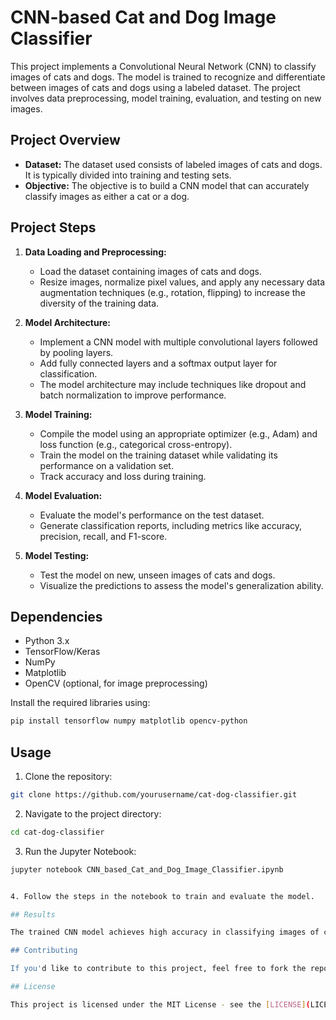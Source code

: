 # CNN-based Cat and Dog Image Classifier

This project implements a Convolutional Neural Network (CNN) to classify images of cats and dogs. The model is trained to recognize and differentiate between images of cats and dogs using a labeled dataset. The project involves data preprocessing, model training, evaluation, and testing on new images.

## Project Overview

- **Dataset:** The dataset used consists of labeled images of cats and dogs. It is typically divided into training and testing sets.
- **Objective:** The objective is to build a CNN model that can accurately classify images as either a cat or a dog.

## Project Steps

1. **Data Loading and Preprocessing:**
   - Load the dataset containing images of cats and dogs.
   - Resize images, normalize pixel values, and apply any necessary data augmentation techniques (e.g., rotation, flipping) to increase the diversity of the training data.

2. **Model Architecture:**
   - Implement a CNN model with multiple convolutional layers followed by pooling layers.
   - Add fully connected layers and a softmax output layer for classification.
   - The model architecture may include techniques like dropout and batch normalization to improve performance.

3. **Model Training:**
   - Compile the model using an appropriate optimizer (e.g., Adam) and loss function (e.g., categorical cross-entropy).
   - Train the model on the training dataset while validating its performance on a validation set.
   - Track accuracy and loss during training.

4. **Model Evaluation:**
   - Evaluate the model's performance on the test dataset.
   - Generate classification reports, including metrics like accuracy, precision, recall, and F1-score.

5. **Model Testing:**
   - Test the model on new, unseen images of cats and dogs.
   - Visualize the predictions to assess the model's generalization ability.

## Dependencies

- Python 3.x
- TensorFlow/Keras
- NumPy
- Matplotlib
- OpenCV (optional, for image preprocessing)

Install the required libraries using:

```bash
pip install tensorflow numpy matplotlib opencv-python
```

## Usage

1. Clone the repository:

```bash
git clone https://github.com/yourusername/cat-dog-classifier.git
```

2. Navigate to the project directory:

```bash
cd cat-dog-classifier
```

3. Run the Jupyter Notebook:

```bash
jupyter notebook CNN_based_Cat_and_Dog_Image_Classifier.ipynb


4. Follow the steps in the notebook to train and evaluate the model.

## Results

The trained CNN model achieves high accuracy in classifying images of cats and dogs. The final model's performance is reported in terms of accuracy, and the results are visualized using confusion matrices and classification reports.

## Contributing

If you'd like to contribute to this project, feel free to fork the repository and submit a pull request.

## License

This project is licensed under the MIT License - see the [LICENSE](LICENSE) file for details.


